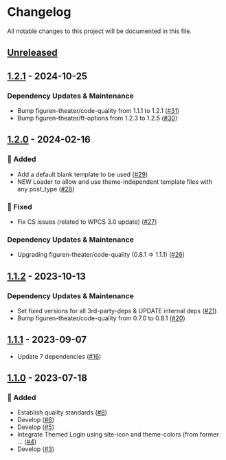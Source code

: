 # Changelog

All notable changes to this project will be documented in this file.

## [Unreleased](https://github.com/figuren-theater/ft-theming/compare/1.2.1...HEAD)

## [1.2.1](https://github.com/figuren-theater/ft-theming/compare/1.2.0...1.2.1) - 2024-10-25

### Dependency Updates & Maintenance

- Bump figuren-theater/code-quality from 1.1.1 to 1.2.1 ([#31](https://github.com/figuren-theater/ft-theming/pull/31))
- Bump figuren-theater/ft-options from 1.2.3 to 1.2.5 ([#30](https://github.com/figuren-theater/ft-theming/pull/30))

## [1.2.0](https://github.com/figuren-theater/ft-theming/compare/1.1.2...1.2.0) - 2024-02-16

### 🚀 Added

- Add a default blank template to be used ([#29](https://github.com/figuren-theater/ft-theming/pull/29))
- NEW Loader to allow and use theme-independent template files with any post_type ([#28](https://github.com/figuren-theater/ft-theming/pull/28))

### 🐛 Fixed

- Fix CS issues (related to WPCS 3.0 update) ([#27](https://github.com/figuren-theater/ft-theming/pull/27))

### Dependency Updates & Maintenance

- Upgrading figuren-theater/code-quality (0.8.1 => 1.1.1) ([#26](https://github.com/figuren-theater/ft-theming/pull/26))

## [1.1.2](https://github.com/figuren-theater/ft-theming/compare/1.1.1...1.1.2) - 2023-10-13

### Dependency Updates & Maintenance

- Set fixed versions for all 3rd-party-deps & UPDATE internal deps ([#21](https://github.com/figuren-theater/ft-theming/pull/21))
- Bump figuren-theater/code-quality from 0.7.0 to 0.8.1 ([#20](https://github.com/figuren-theater/ft-theming/pull/20))

## [1.1.1](https://github.com/figuren-theater/ft-theming/compare/1.1.0...1.1.1) - 2023-09-07

- Update 7 dependencies ([#16](https://github.com/figuren-theater/ft-theming/pull/16))

## [1.1.0](https://github.com/figuren-theater/ft-theming/compare/1.0.12...1.1.0) - 2023-07-18

### 🚀 Added

- Establish quality standards ([#8](https://github.com/figuren-theater/ft-theming/pull/8))
- Develop ([#6](https://github.com/figuren-theater/ft-theming/pull/6))
- Develop ([#5](https://github.com/figuren-theater/ft-theming/pull/5))
- Integrate Themed Login using site-icon and theme-colors (from former … ([#4](https://github.com/figuren-theater/ft-theming/pull/4))
- Develop ([#3](https://github.com/figuren-theater/ft-theming/pull/3))
